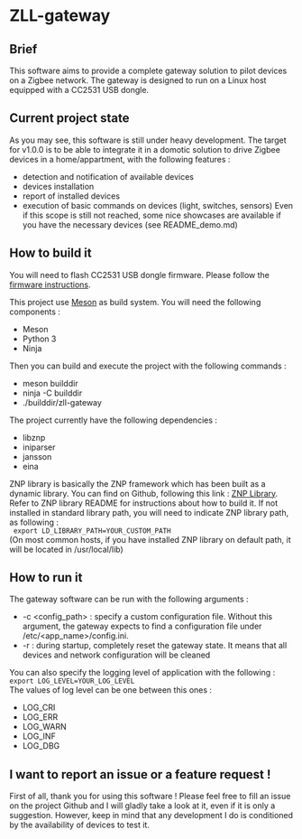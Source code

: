 # ZLL-gateway

## Brief
This software aims to provide a complete gateway solution to pilot devices on a
Zigbee network. The gateway is designed to run on a Linux host equipped with a
CC2531 USB dongle.

## Current project state
As you may see, this software is still under heavy development. The target for v1.0.0 is to be able to integrate it in a domotic solution to drive Zigbee devices in a home/appartment, with the following features :
* detection and notification of available devices
* devices installation
* report of installed devices
* execution of basic commands on devices (light, switches, sensors)
Even if this scope is still not reached, some nice showcases are available if you have the necessary devices (see README_demo.md)

## How to build it

You will need to flash CC2531 USB dongle firmware. Please follow the [firmware instructions](https://github.com/Tropicao/zll-gateway/blob/master/doc/firmware_instructions.md).

This project use [Meson](http://mesonbuild.com/) as build system. You will need the following components :
* Meson
* Python 3
* Ninja

Then you can build and execute the project with the following commands :
* meson builddir
* ninja -C builddir
* ./builddir/zll-gateway

The project currently have the following dependencies :
* libznp
* iniparser
* jansson
* eina

ZNP library is basically the ZNP framework which has been built as a dynamic library. You can find on Github, following this link : [ZNP Library](https://github.com/Tropicao/znp-host-framework). Refer to ZNP library README for instructions about how to build it.
If not installed in standard library path, you will need to indicate ZNP library path, as following :  
``` export LD_LIBRARY_PATH=YOUR_CUSTOM_PATH```  
(On most common hosts, if you have installed ZNP library on default path, it will be located in /usr/local/lib)

## How to run it
The gateway software can be run with the following arguments :
* -c <config_path> : specify a custom configuration file. Without this argument, the gateway expects to find a configuration file under /etc/<app_name>/config.ini.
* -r : during startup, completely reset the gateway state. It means that all devices and network configuration will be cleaned

You can also specify the logging level of application with the following :  
``` export LOG_LEVEL=YOUR_LOG_LEVEL ```  
The values of log level can be one between this ones :
* LOG_CRI
* LOG_ERR
* LOG_WARN
* LOG_INF
* LOG_DBG

## I want to report an issue or a feature request !

First of all, thank you for using this software ! Please feel free to fill an issue on the project Github and I will gladly take a look at it, even if it is only a suggestion. However, keep in mind that any development I do is conditioned by the availability of devices to test it.
